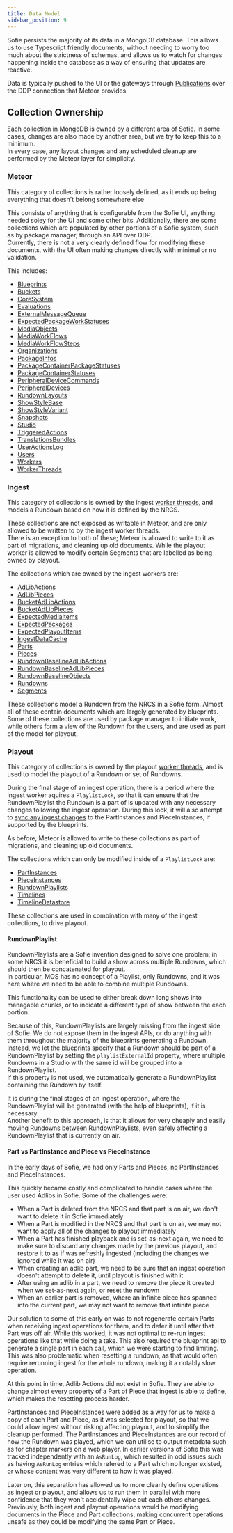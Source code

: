 ```yaml
---
title: Data Model
sidebar_position: 9
---
```


Sofie persists the majority of its data in a MongoDB database. This allows us to use Typescript friendly documents,
without needing to worry too much about the strictness of schemas, and allows us to watch for changes happening inside
the database as a way of ensuring that updates are reactive.

Data is typically pushed to the UI or the gateways through [Publications](./publications) over the DDP connection that Meteor provides.

## Collection Ownership

Each collection in MongoDB is owned by a different area of Sofie. In some cases, changes are also made by another area, but we try to keep this to a minimum.  
In every case, any layout changes and any scheduled cleanup are performed by the Meteor layer for simplicity.

### Meteor

This category of collections is rather loosely defined, as it ends up being everything that doesn't belong somewhere else

This consists of anything that is configurable from the Sofie UI, anything needed soley for the UI and some other bits. Additionally, there are some collections which are populated by other portions of a Sofie system, such as by package manager, through an API over DDP.  
Currently, there is not a very clearly defined flow for modifying these documents, with the UI often making changes directly with minimal or no validation.

This includes:

- [Blueprints](https://github.com/nrkno/sofie-core/blob/master/packages/corelib/src/dataModel/Blueprint.ts)
- [Buckets](https://github.com/nrkno/sofie-core/blob/master/meteor/lib/collections/Buckets.ts)
- [CoreSystem](https://github.com/nrkno/sofie-core/blob/master/meteor/lib/collections/CoreSystem.ts)
- [Evaluations](https://github.com/nrkno/sofie-core/blob/master/meteor/lib/collections/Evaluations.ts)
- [ExternalMessageQueue](https://github.com/nrkno/sofie-core/blob/master/packages/corelib/src/dataModel/ExternalMessageQueue.ts)
- [ExpectedPackageWorkStatuses](https://github.com/nrkno/sofie-core/blob/master/packages/corelib/src/dataModel/ExpectedPackageWorkStatuses.ts)
- [MediaObjects](https://github.com/nrkno/sofie-core/blob/master/packages/corelib/src/dataModel/MediaObjects.ts)
- [MediaWorkFlows](https://github.com/nrkno/sofie-core/blob/master/meteor/lib/collections/MediaWorkFlows.ts)
- [MediaWorkFlowSteps](https://github.com/nrkno/sofie-core/blob/master/meteor/lib/collections/MediaWorkFlowSteps.ts)
- [Organizations](https://github.com/nrkno/sofie-core/blob/master/meteor/lib/collections/Organization.ts)
- [PackageInfos](https://github.com/nrkno/sofie-core/blob/master/packages/corelib/src/dataModel/PackageInfos.ts)
- [PackageContainerPackageStatuses](https://github.com/nrkno/sofie-core/blob/master/packages/corelib/src/dataModel/PackageContainerPackageStatus.ts)
- [PackageContainerStatuses](https://github.com/nrkno/sofie-core/blob/master/packages/corelib/src/dataModel/PackageContainerStatus.ts)
- [PeripheralDeviceCommands](https://github.com/nrkno/sofie-core/blob/master/packages/corelib/src/dataModel/PeripheralDeviceCommand.ts)
- [PeripheralDevices](https://github.com/nrkno/sofie-core/blob/master/packages/corelib/src/dataModel/PeripheralDevice.ts)
- [RundownLayouts](https://github.com/nrkno/sofie-core/blob/master/meteor/lib/collections/RundownLayouts.ts)
- [ShowStyleBase](https://github.com/nrkno/sofie-core/blob/master/packages/corelib/src/dataModel/ShowStyleBase.ts)
- [ShowStyleVariant](https://github.com/nrkno/sofie-core/blob/master/packages/corelib/src/dataModel/ShowStyleVariant.ts)
- [Snapshots](https://github.com/nrkno/sofie-core/blob/master/meteor/lib/collections/Snapshots.ts)
- [Studio](https://github.com/nrkno/sofie-core/blob/master/packages/corelib/src/dataModel/Studio.ts)
- [TriggeredActions](https://github.com/nrkno/sofie-core/blob/master/meteor/lib/collections/TriggeredActions.ts)
- [TranslationsBundles](https://github.com/nrkno/sofie-core/blob/master/meteor/lib/collections/TranslationsBundles.ts)
- [UserActionsLog](https://github.com/nrkno/sofie-core/blob/master/meteor/lib/collections/UserActionsLog.ts)
- [Users](https://github.com/nrkno/sofie-core/blob/master/meteor/lib/collections/Users.ts)
- [Workers](https://github.com/nrkno/sofie-core/blob/master/meteor/lib/collections/Workers.ts)
- [WorkerThreads](https://github.com/nrkno/sofie-core/blob/master/packages/corelib/src/dataModel/WorkerThreads.ts)

### Ingest

This category of collections is owned by the ingest [worker threads](./worker-threads-and-locks.md), and models a Rundown based on how it is defined by the NRCS.

These collections are not exposed as writable in Meteor, and are only allowed to be written to by the ingest worker threads.  
There is an exception to both of these; Meteor is allowed to write to it as part of migrations, and cleaning up old documents. While the playout worker is allowed to modify certain Segments that are labelled as being owned by playout.

The collections which are owned by the ingest workers are:

- [AdLibActions](https://github.com/nrkno/sofie-core/blob/master/packages/corelib/src/dataModel/AdLibActions.ts)
- [AdLibPieces](https://github.com/nrkno/sofie-core/blob/master/packages/corelib/src/dataModel/AdLibPieces.ts)
- [BucketAdLibActions](https://github.com/nrkno/sofie-core/blob/master/packages/corelib/src/dataModel/BucketAdLibActions.ts)
- [BucketAdLibPieces](https://github.com/nrkno/sofie-core/blob/master/packages/corelib/src/dataModel/BucketAdLibPieces.ts)
- [ExpectedMediaItems](https://github.com/nrkno/sofie-core/blob/master/packages/corelib/src/dataModel/ExpectedMediaItems.ts)
- [ExpectedPackages](https://github.com/nrkno/sofie-core/blob/master/packages/corelib/src/dataModel/ExpectedPackages.ts)
- [ExpectedPlayoutItems](https://github.com/nrkno/sofie-core/blob/master/packages/corelib/src/dataModel/ExpectedPlayoutItems.ts)
- [IngestDataCache](https://github.com/nrkno/sofie-core/blob/master/packages/corelib/src/dataModel/IngestDataCache.ts)
- [Parts](https://github.com/nrkno/sofie-core/blob/master/packages/corelib/src/dataModel/Parts.ts)
- [Pieces](https://github.com/nrkno/sofie-core/blob/master/packages/corelib/src/dataModel/Pieces.ts)
- [RundownBaselineAdLibActions](https://github.com/nrkno/sofie-core/blob/master/packages/corelib/src/dataModel/RundownBaselineAdLibActions.ts)
- [RundownBaselineAdLibPieces](https://github.com/nrkno/sofie-core/blob/master/packages/corelib/src/dataModel/RundownBaselineAdLibPieces.ts)
- [RundownBaselineObjects](https://github.com/nrkno/sofie-core/blob/master/packages/corelib/src/dataModel/RundownBaselineObjects.ts)
- [Rundowns](https://github.com/nrkno/sofie-core/blob/master/packages/corelib/src/dataModel/Rundowns.ts)
- [Segments](https://github.com/nrkno/sofie-core/blob/master/packages/corelib/src/dataModel/Segments.ts)

These collections model a Rundown from the NRCS in a Sofie form. Almost all of these contain documents which are largely generated by blueprints.  
Some of these collections are used by package manager to initiate work, while others form a view of the Rundown for the users, and are used as part of the model for playout.

### Playout

This category of collections is owned by the playout [worker threads](./worker-threads-and-locks.md), and is used to model the playout of a Rundown or set of Rundowns.

During the final stage of an ingest operation, there is a period where the ingest worker aquires a `PlaylistLock`, so that it can ensure that the RundownPlaylist the Rundown is a part of is updated with any necessary changes following the ingest operation. During this lock, it will also attempt to [sync any ingest changes](./for-blueprint-developers/sync-ingest-changes) to the PartInstances and PieceInstances, if supported by the blueprints.

As before, Meteor is allowed to write to these collections as part of migrations, and cleaning up old documents.

The collections which can only be modified inside of a `PlaylistLock` are:

- [PartInstances](https://github.com/nrkno/sofie-core/blob/master/packages/corelib/src/dataModel/PartInstances.ts)
- [PieceInstances](https://github.com/nrkno/sofie-core/blob/master/packages/corelib/src/dataModel/PieceInstances.ts)
- [RundownPlaylists](https://github.com/nrkno/sofie-core/blob/master/packages/corelib/src/dataModel/RundownPlaylists.ts)
- [Timelines](https://github.com/nrkno/sofie-core/blob/master/packages/corelib/src/dataModel/Timelines.ts)
- [TimelineDatastore](https://github.com/nrkno/sofie-core/blob/master/packages/corelib/src/dataModel/TimelineDatastore.ts)

These collections are used in combination with many of the ingest collections, to drive playout.

#### RundownPlaylist

RundownPlaylists are a Sofie invention designed to solve one problem; in some NRCS it is beneficial to build a show across multiple Rundowns, which should then be concatenated for playout.  
In particular, MOS has no concept of a Playlist, only Rundowns, and it was here where we need to be able to combine multiple Rundowns.

This functionality can be used to either break down long shows into managable chunks, or to indicate a different type of show between the each portion.

Because of this, RundownPlaylists are largely missing from the ingest side of Sofie. We do not expose them in the ingest APIs, or do anything with them throughout the majority of the blueprints generating a Rundown.  
Instead, we let the blueprints specify that a Rundown should be part of a RundownPlaylist by setting the `playlistExternalId` property, where multiple Rundowns in a Studio with the same id will be grouped into a RundownPlaylist.  
If this property is not used, we automatically generate a RundownPlaylist containing the Rundown by itself.

It is during the final stages of an ingest operation, where the RundownPlaylist will be generated (with the help of blueprints), if it is necessary.  
Another benefit to this approach, is that it allows for very cheaply and easily moving Rundowns between RundownPlaylists, even safely affecting a RundownPlaylist that is currently on air.

#### Part vs PartInstance and Piece vs PieceInstance

In the early days of Sofie, we had only Parts and Pieces, no PartInstances and PieceInstances.

This quickly became costly and complicated to handle cases where the user used Adlibs in Sofie. Some of the challenges were:

- When a Part is deleted from the NRCS and that part is on air, we don't want to delete it in Sofie immediately
- When a Part is modified in the NRCS and that part is on air, we may not want to apply all of the changes to playout immediately
- When a Part has finished playback and is set-as-next again, we need to make sure to discard any changes made by the previous playout, and restore it to as if was refreshly ingested (including the changes we ignored while it was on air)
- When creating an adlib part, we need to be sure that an ingest operation doesn't attempt to delete it, until playout is finished with it.
- After using an adlib in a part, we need to remove the piece it created when we set-as-next again, or reset the rundown
- When an earlier part is removed, where an infinite piece has spanned into the current part, we may not want to remove that infinite piece

Our solution to some of this early on was to not regenerate certain Parts when receiving ingest operations for them, and to defer it until after that Part was off air. While this worked, it was not optimal to re-run ingest operations like that while doing a take. This also required the blueprint api to generate a single part in each call, which we were starting to find limiting. This was also problematic when resetting a rundown, as that would often require rerunning ingest for the whole rundown, making it a notably slow operation.

At this point in time, Adlib Actions did not exist in Sofie. They are able to change almost every property of a Part of Piece that ingest is able to define, which makes the resetting process harder.

PartInstances and PieceInstances were added as a way for us to make a copy of each Part and Piece, as it was selected for playout, so that we could allow ingest without risking affecting playout, and to simplify the cleanup performed. The PartInstances and PieceInstances are our record of how the Rundown was played, which we can utilise to output metadata such as for chapter markers on a web player. In earlier versions of Sofie this was tracked independently with an `AsRunLog`, which resulted in odd issues such as having `AsRunLog` entries which refered to a Part which no longer existed, or whose content was very different to how it was played.

Later on, this separation has allowed us to more cleanly define operations as ingest or playout, and allows us to run them in parallel with more confidence that they won't accidentally wipe out each others changes. Previously, both ingest and playout operations would be modifying documents in the Piece and Part collections, making concurrent operations unsafe as they could be modifying the same Part or Piece.
